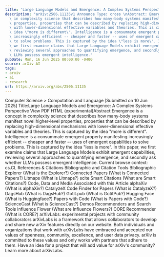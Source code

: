 ```yaml
---
title: 'Large Language Models and Emergence: A Complex Systems Perspective'
description: "arXiv:2506.11135v1 Announce Type: cross \nAbstract: Emergence is a concept\
  \ in complexity science that describes how many-body systems manifest novel higher-level\
  \ properties, properties that can be described by replacing high-dimensional mechanisms\
  \ with lower-dimensional effective variables and theories. This is captured by the\
  \ idea \"more is different\". Intelligence is a consummate emergent property manifesting\
  \ increasingly efficient -- cheaper and faster -- uses of emergent capabilities\
  \ to solve problems. This is captured by the idea \"less is more\". In this paper,\
  \ we first examine claims that Large Language Models exhibit emergent capabilities,\
  \ reviewing several approaches to quantifying emergence, and secondly ask whether\
  \ LLMs possess emergent intelligence."
pubDate: Mon, 16 Jun 2025 00:00:00 -0400
source: arXiv AI
tags:
- arxiv
- ai
- research
url: https://arxiv.org/abs/2506.11135
---
```


Computer Science > Computation and Language
[Submitted on 10 Jun 2025]
Title:Large Language Models and Emergence: A Complex Systems Perspective
View PDF HTML (experimental)Abstract:Emergence is a concept in complexity science that describes how many-body systems manifest novel higher-level properties, properties that can be described by replacing high-dimensional mechanisms with lower-dimensional effective variables and theories. This is captured by the idea "more is different". Intelligence is a consummate emergent property manifesting increasingly efficient -- cheaper and faster -- uses of emergent capabilities to solve problems. This is captured by the idea "less is more". In this paper, we first examine claims that Large Language Models exhibit emergent capabilities, reviewing several approaches to quantifying emergence, and secondly ask whether LLMs possess emergent intelligence.
Current browse context:
cs.CL
References & Citations
Bibliographic and Citation Tools
Bibliographic Explorer (What is the Explorer?)
Connected Papers (What is Connected Papers?)
Litmaps (What is Litmaps?)
scite Smart Citations (What are Smart Citations?)
Code, Data and Media Associated with this Article
alphaXiv (What is alphaXiv?)
CatalyzeX Code Finder for Papers (What is CatalyzeX?)
DagsHub (What is DagsHub?)
Gotit.pub (What is GotitPub?)
Hugging Face (What is Huggingface?)
Papers with Code (What is Papers with Code?)
ScienceCast (What is ScienceCast?)
Demos
Recommenders and Search Tools
Influence Flower (What are Influence Flowers?)
CORE Recommender (What is CORE?)
arXivLabs: experimental projects with community collaborators
arXivLabs is a framework that allows collaborators to develop and share new arXiv features directly on our website.
Both individuals and organizations that work with arXivLabs have embraced and accepted our values of openness, community, excellence, and user data privacy. arXiv is committed to these values and only works with partners that adhere to them.
Have an idea for a project that will add value for arXiv's community? Learn more about arXivLabs.